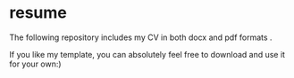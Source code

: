# resume
The following repository includes my CV in both docx and pdf formats .
<p>If you like my template, you can absolutely feel free to download and use it for your own:)


